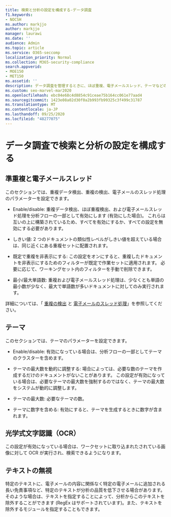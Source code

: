```yaml
---
title: 検索と分析の設定を構成する-データ調査
f1.keywords:
- NOCSH
ms.author: markjjo
author: markjjo
manager: laurawi
ms.date: ''
audience: Admin
ms.topic: article
ms.service: O365-seccomp
localization_priority: Normal
ms.collection: M365-security-compliance
search.appverid:
- MOE150
- MET150
ms.assetid: ''
description: データ調査を管理するときに、ほぼ重複、電子メールスレッド、テーマなどの検索と分析設定を構成する方法について説明します。
ms.custom: seo-marvel-mar2020
ms.openlocfilehash: ebc04e68c4d8854c91ceae75b164cc061e77aad4
ms.sourcegitcommit: 1423e08a02d30f0a2b993fb99325c3f499c31787
ms.translationtype: MT
ms.contentlocale: ja-JP
ms.lasthandoff: 09/25/2020
ms.locfileid: "48277075"
---
```

# <a name="configure-search-and-analytics-settings-in-data-investigations"></a>データ調査で検索と分析の設定を構成する

## <a name="near-duplicates-and-email-threading"></a>準重複と電子メールスレッド

このセクションでは、重複データ検出、重複の検出、電子メールのスレッド処理のパラメーターを設定できます。

- Enable/disable: 重複データ検出、ほぼ重複検出、および電子メールスレッド処理を分析フローの一部として有効にします (有効にした場合)。 これらは互いの上に構築されているため、すべてを有効にするか、すべての設定を無効にする必要があります。

- しきい値: 2 つのドキュメントの類似性レベルがしきい値を超えている場合は、同じ近くにある重複セットに配置されます。

- 既定で重複を非表示にする: この設定をオンにすると、重複したドキュメントを非表示にするためのフィルターが既定で作業セットに適用されます。 必要に応じて、ワーキングセット内のフィルターを手動で削除できます。

- 最小/最大単語数: 重複および電子メールスレッド処理は、少なくとも単語の最小数が少なく、最大で単語数が多いドキュメントに対してのみ実行されます。

詳細については、「 [重複の検出](near-duplicates.md) と [電子メールのスレッド処理](email-threading.md)」を参照してください。

## <a name="themes"></a>テーマ

このセクションでは、テーマのパラメーターを設定できます。

- Enable/disable: 有効になっている場合は、分析フローの一部としてテーマのクラスターを含めます。

- テーマの最大数を動的に調整する: 場合によっては、必要な数のテーマを作成するだけのドキュメントがないことがあります。 この設定が有効になっている場合は、必要なテーマの最大数を強制するのではなく、テーマの最大数をシステムが動的に調整します。

- テーマの最大数: 必要なテーマの数。

- テーマに数字を含める: 有効にすると、テーマを生成するときに数字が含まれます。  

## <a name="optical-character-recognition-ocr"></a>光学式文字認識（OCR）

この設定が有効になっている場合は、ワークセットに取り込まれたされている画像に対して OCR が実行され、検索できるようになります。

## <a name="ignore-text"></a>テキストの無視

特定のテキストに、電子メールの内容に関係なく特定の電子メールに追加される長い免責事項など、特定のテキストが分析の品質を低下させる場合があります。 そのような場合は、テキストを指定することによって、分析からこのテキストを除外することができます (RegEx はサポートされています)。また、テキストを除外するモジュールを指定することもできます。
